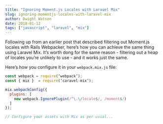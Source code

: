 ```yaml
---
title: "Ignoring Moment.js Locales with Laravel Mix"
slug: ignoring-momentjs-locales-with-laravel-mix
author: Dwight Watson
date: 2018-01-12
tags: ["javascript", "laravel", "mix"]
---
```


Following up from an earlier post that described filtering out Moment.js locales with Rails Webpacker, here’s how you can achieve the same thing using Laravel Mix. It’s worth dong for the same reason - filtering out a heap of locales you’re unlikely to use - and it works just the same.

Here’s how you configure it in your `webpack.mix.js` file:

```js
const webpack = require(‘webpack’);
const { mix }  = require(‘caravel-mix’);

mix.webpackConfig({
  plugins: [
    new webpack.IgnorePlugin(/^\.\/locale$/, /moment$/)
  ]
});

// Configure your assets with Mix as per usual...
```
